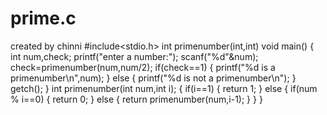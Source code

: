 # prime.c
created by chinni
#include<stdio.h>
int primenumber(int,int)
void main()
{
  int num,check;
  printf("enter a number:");
  scanf("%d"&num);
  check=primenumber(num,num/2);
  if(check==1)
  {
  printf("%d is a primenumber\n",num);
  }
  else
  {
  printf("%d is not a primenumber\n");
  }
  getch();
}
int primenumber(int num,int i);
{
if(i==1)
{
 return 1;
}
else
{
 if(num % i==0)
 {
  return 0;
 }
 else
 {
 return primenumber(num,i-1);
 }
}
}
  
  

